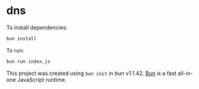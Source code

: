 # dns

To install dependencies:

```bash
bun install
```

To run:

```bash
bun run index.js
```

This project was created using `bun init` in bun v1.1.42. [Bun](https://bun.sh) is a fast all-in-one JavaScript runtime.
